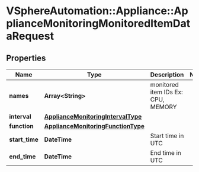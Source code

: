 # VSphereAutomation::Appliance::ApplianceMonitoringMonitoredItemDataRequest

## Properties
Name | Type | Description | Notes
------------ | ------------- | ------------- | -------------
**names** | **Array&lt;String&gt;** | monitored item IDs Ex: CPU, MEMORY | 
**interval** | [**ApplianceMonitoringIntervalType**](ApplianceMonitoringIntervalType.md) |  | 
**function** | [**ApplianceMonitoringFunctionType**](ApplianceMonitoringFunctionType.md) |  | 
**start_time** | **DateTime** | Start time in UTC | 
**end_time** | **DateTime** | End time in UTC | 


